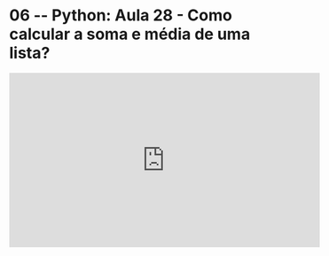 # 06 -- Python: Aula 28 - Como calcular a soma e média de uma lista?

<iframe 
        width="560" 
        height="315" 
        src="https://www.youtube.com/embed/kmUIVdmnlD0" 
        title="YouTube video player" 
        frameborder="0" 
        allow="accelerometer; autoplay; clipboard-write; encrypted-media; gyroscope; picture-in-picture" 
        allowfullscreen
        >
</iframe>

